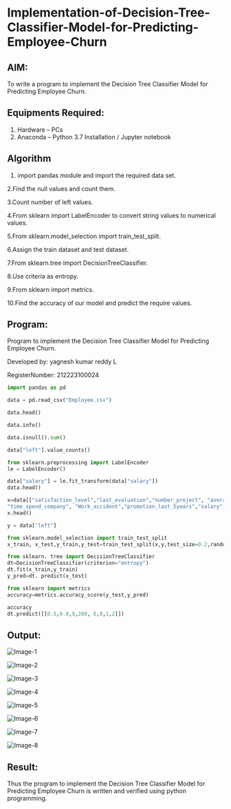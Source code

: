 # Implementation-of-Decision-Tree-Classifier-Model-for-Predicting-Employee-Churn

## AIM:
To write a program to implement the Decision Tree Classifier Model for Predicting Employee Churn.

## Equipments Required:
1. Hardware – PCs
2. Anaconda – Python 3.7 Installation / Jupyter notebook

## Algorithm
1. import pandas module and import the required data set.

2.Find the null values and count them.

3.Count number of left values.

4.From sklearn import LabelEncoder to convert string values to numerical values.

5.From sklearn.model_selection import train_test_split.

6.Assign the train dataset and test dataset.

7.From sklearn.tree import DecisionTreeClassifier.

8.Use criteria as entropy.

9.From sklearn import metrics.

10.Find the accuracy of our model and predict the require values.

## Program:
Program to implement the Decision Tree Classifier Model for Predicting Employee Churn.

Developed by: yagnesh kumar reddy L

RegisterNumber: 212223100024

```python
import pandas as pd

data = pd.read_csv("Employee.csv")

data.head()

data.info()

data.isnull().sum()

data["left"].value_counts()

from sklearn.preprocessing import LabelEncoder
le = LabelEncoder()

data["salary"] = le.fit_transform(data["salary"])
data.head()

x=data[["satisfaction_level","last_evaluation","number_project", "average_montly_hours",
"time_spend_company", "Work_accident","promotion_last_5years","salary"]]
x.head()

y = data["left"]

from sklearn.model_selection import train_test_split
x_train, x_test,y_train,y_test=train_test_split(x,y,test_size=0.2,random_state=100)

from sklearn. tree import DecisionTreeClassifier
dt=DecisionTreeClassifier(criterion="entropy")
dt.fit(x_train,y_train)
y_pred=dt. predict(x_test)

from sklearn import metrics
accuracy=metrics.accuracy_score(y_test,y_pred)

accuracy
dt.predict([[0.5,0.8,9,260, 6,0,1,2]])
```

## Output:
![Image-1](https://github.com/user-attachments/assets/241e34b7-bc1e-49e7-b56a-2fd2217b399c)

![Image-2](https://github.com/user-attachments/assets/4e44f8e0-8bfd-4270-99f2-cf0c724acf5f)

![Image-3](https://github.com/user-attachments/assets/9919b46e-22ae-45b4-ac85-4d9c33b398cc)

![Image-4](https://github.com/user-attachments/assets/f5f578da-083e-483e-aa02-7ab2f7402187)

![Image-5](https://github.com/user-attachments/assets/2344bda3-5390-46cb-ad02-9e79f821a3f4)

![Image-6](https://github.com/user-attachments/assets/873d7e7d-487e-4ea7-a845-8fbc26345d0c)

![Image-7](https://github.com/user-attachments/assets/73031e50-bef6-4c9e-b722-d97fb0283ace)

![Image-8](https://github.com/user-attachments/assets/caec34ec-e2a2-4834-bc6e-70bed2487baf)


## Result:
Thus the program to implement the  Decision Tree Classifier Model for Predicting Employee Churn is written and verified using python programming.
